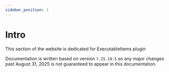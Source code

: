 ```yaml
---
sidebar_position: 1
---
```


# Intro

This section of the website is dedicated for ExecutableItems plugin

Documentation is written based on version `7.25.10.5` so any major changes past August 31, 2025
is not guaranteed to appear in this documentation. 